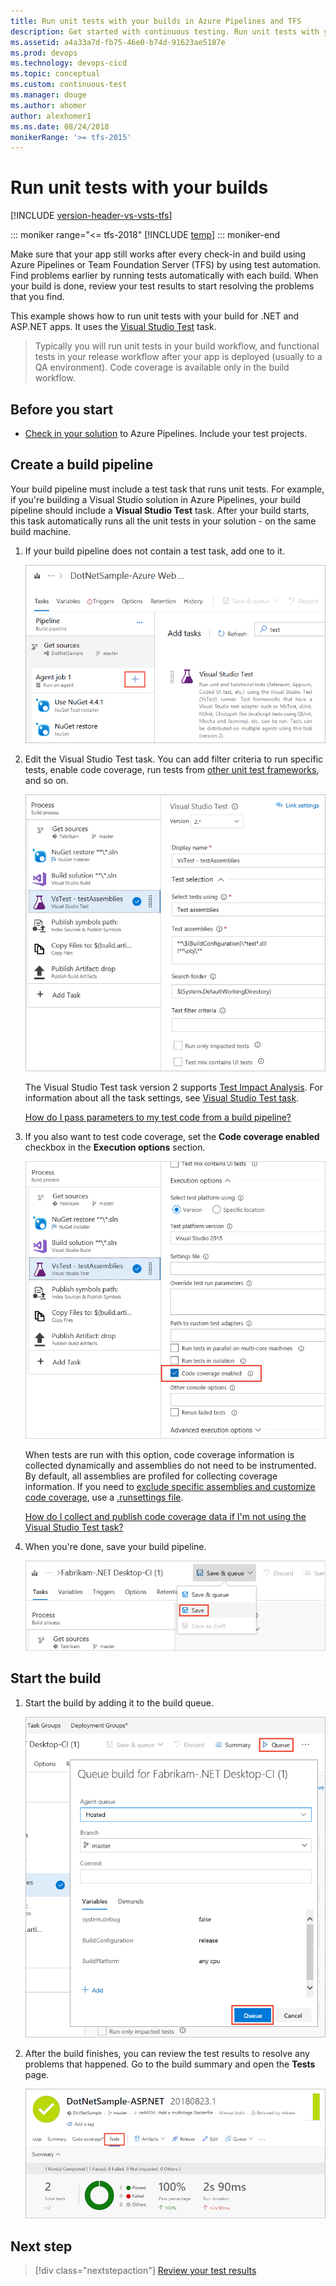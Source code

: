 ```yaml
---
title: Run unit tests with your builds in Azure Pipelines and TFS
description: Get started with continuous testing. Run unit tests with your builds for continuous integration in Azure Pipelines and Team Foundation Server TFS 
ms.assetid: a4a33a7d-fb75-46e0-b74d-91623ae5187e
ms.prod: devops
ms.technology: devops-cicd
ms.topic: conceptual
ms.custom: continuous-test
ms.manager: douge
ms.author: ahomer
author: alexhomer1
ms.ms.date: 08/24/2018
monikerRange: '>= tfs-2015'
---
```


# Run unit tests with your builds

[!INCLUDE [version-header-vs-vsts-tfs](_shared/version-header-vs-vsts-tfs.md)]

::: moniker range="<= tfs-2018"
[!INCLUDE [temp](../_shared/concept-rename-note.md)]
::: moniker-end

Make sure that your app still works after every
check-in and build using Azure Pipelines or Team Foundation Server (TFS) by using test automation.
Find problems earlier by running tests 
automatically with each build. When your build is 
done, review your test results to start resolving 
the problems that you find.

This example shows how to run unit tests with your build
for .NET and ASP.NET apps. It uses the
[Visual Studio Test](test-with-unified-agent-and-phases.md) task.

> Typically you will run unit tests in your build workflow,
and functional tests in your release workflow after your
app is deployed (usually to a QA environment).
Code coverage is available only in the build workflow.

<a name="beforestart"></a>
## Before you start

* [Check in your solution](../../repos/git/overview.md) 
  to Azure Pipelines. Include your test projects.

<a name="createbuild"></a>
## Create a build pipeline

Your build pipeline must include a test task that runs unit tests.
For example, if you're building a Visual Studio solution in Azure Pipelines,
your build pipeline should include a **Visual Studio Test** task. After your 
build starts, this task automatically runs all the unit tests in your 
solution - on the same build machine.

1. If your build pipeline does not contain a test task, add one to it.

   ![Add a VS Test task](_img/getting-started-with-continuous-testing/add-test-task.png)

1. Edit the Visual Studio Test task. You can add filter criteria to run specific tests, enable code coverage, 
   run tests from [other unit test frameworks](reference-qa.md), and so on.

   ![Build pipeline: customize unit test run](_img/getting-started-with-continuous-testing/edit-unit-test-task.png)

   The Visual Studio Test task version 2 supports [Test Impact Analysis](test-impact-analysis.md).
   For information about all the task settings, see [Visual Studio Test task](../tasks/test/vstest.md).

   [How do I pass parameters to my test code from a build pipeline?](reference-qa.md#pass-params)

1. If you also want to test code coverage, set the **Code coverage enabled** checkbox in the
   **Execution options** section.

   ![Enable code coverage testing](_img/getting-started-with-continuous-testing/enable-code-coverage.png)

   When tests are run with this option, code coverage information is collected dynamically and assemblies
   do not need to be instrumented. By default, all assemblies are profiled for collecting coverage information. If you need to
   [exclude specific assemblies and customize code coverage](/visualstudio/test/customizing-code-coverage-analysis),
   use a [.runsettings file](/visualstudio/test/configure-unit-tests-by-using-a-dot-runsettings-file).

   [How do I collect and publish code coverage data if I'm not using the Visual Studio Test task?](reference-qa.md#code-coverage)

1. When you're done, save your build pipeline.

   ![Build pipeline: save](_img/getting-started-with-continuous-testing/save-build-def.png)

<a name="startbuild"></a>
## Start the build

1. Start the build by adding it to the build queue.

   ![Build pipeline: queue build](_img/getting-started-with-continuous-testing/start-build.png) 

1. After the build finishes, you can review the test results to resolve any problems that happened.
   Go to the build summary and open the **Tests** page.

   ![Go to build pipeline, build summary](_img/getting-started-with-continuous-testing/open-summary.png)

<a name="reviewesults"></a><a name="runothertests"></a>

## Next step

> [!div class="nextstepaction"]
> [Review your test results](review-continuous-test-results-after-build.md) 
